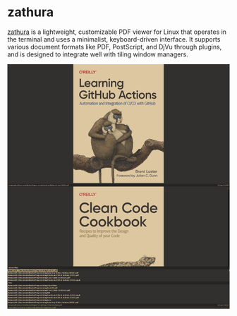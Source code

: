 # zathura

[zathura](https://github.com/pwmt/zathura/) is a lightweight, customizable PDF
viewer for Linux that operates in the terminal and uses a minimalist,
keyboard-driven interface. It supports various document formats like PDF,
PostScript, and DjVu through plugins, and is designed to integrate well with
tiling window managers.

![zathura](zathura-full.png "zathura")
